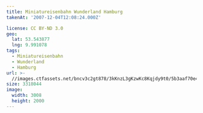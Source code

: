 ```yaml
---
title: Miniatureisenbahn Wunderland Hamburg
takenAt: '2007-12-04T12:08:24.000Z'

license: CC BY-ND 3.0
geo:
  lat: 53.543877
  lng: 9.991078
tags:
  - Miniatureisenbahn
  - Wunderland
  - Hamburg
url: >-
  //images.ctfassets.net/bncv3c2gt878/3kKnzL3gKzwKc8Kqjdy9t0/5b3aaf70e4e3d816060e5cf3091d2215/miniatureisenbahn-wunderland-hamburg_4560250000_o
size: 3318044
image:
  width: 3008
  height: 2000
---
```

